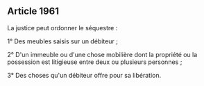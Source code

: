Article 1961
----
La justice peut ordonner le séquestre :

1° Des meubles saisis sur un débiteur ;

2° D'un immeuble ou d'une chose mobilière dont la propriété ou la possession est
litigieuse entre deux ou plusieurs personnes ;

3° Des choses qu'un débiteur offre pour sa libération.
